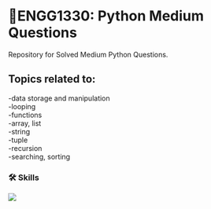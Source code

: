 # 🐍ENGG1330: Python Medium Questions

Repository for Solved Medium Python Questions.

## Topics related to:

-data storage and manipulation   
-looping    
-functions  
-array, list    
-string   
-tuple   
-recursion   
-searching, sorting    

### 🛠 Skills

<img src="https://img.shields.io/badge/python-3776AB?style=for-the-badge&logo=python&logoColor=white">
